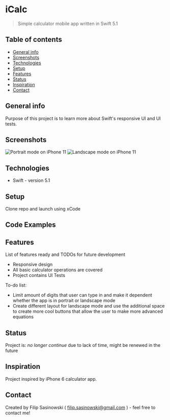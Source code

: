 # iCalc
> Simple calculator mobile app written in Swift 5.1

## Table of contents
* [General info](#general-info)
* [Screenshots](#screenshots)
* [Technologies](#technologies)
* [Setup](#setup)
* [Features](#features)
* [Status](#status)
* [Inspiration](#inspiration)
* [Contact](#contact)

## General info
Purpose of this project is to learn more about Swift's responsive UI and UI tests.

## Screenshots
![Portrait mode on iPhone 11](Documentation/Portrait.png)
![Landscape mode on iPhone 11](Documentation/Landscape.png)
## Technologies
* Swift - version 5.1

## Setup
Clone repo and launch using xCode

## Code Examples


## Features
List of features ready and TODOs for future development
* Responsive design
* All basic calculator operations are covered
* Project contains UI Tests

To-do list:
* Limit amount of digits that user can type in and make it dependent whether the app is in portrait or landscape mode
* Create different layout for landscape mode and use the additional space to create more cool buttons that allow the user to make more advanced equations

## Status
Project is:  _no longer continue_ due to lack of time, might be renewed in the future

## Inspiration
Project inspired by iPhone 6 calculator app.

## Contact
Created by Filip Sasinowski ( filip.sasinowski@gmail.com ) - feel free to contact me!
